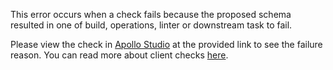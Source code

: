 This error occurs when a check fails because the proposed schema resulted in one of build, operations, linter or downstream task to fail.

Please view the check in [Apollo Studio](https://studio.apollographql.com/) at the provided link to see the failure reason. You can read more about client checks [here](https://www.apollographql.com/docs/studio/schema-checks/).